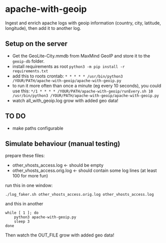 # apache-with-geoip
Ingest and enrich apache logs with geoip information (country, city, latitude, longitude), then add it to another log.

## Setup on the server
- Get the GeoLite-City.mmdb from MaxMind GeoIP and store it to the `geoip-db` folder.
- install requirements as root `python3 -m pip install -r requirements.txt`
- add this to roots crontab: `* * * * * /usr/bin/python3 /YOUR/PATH/apache-with-geoip/apache-with-geoip.py`
- to run it more often than once a minute (eg every 10 seconds), you could use this: `*/1 * * * * /YOUR/PATH/apache-with-geoip/runEvery.sh 10 /usr/bin/python3 /YOUR/PATH/apache-with-geoip/apache-with-geoip.py`
- watch all_with_geoip.log grow with added geo data!

## TO DO
- make paths configurable

## Simulate behaviour (manual testing)
prepare these files:
- other_vhosts_access.log <- should be empty
- other_vhosts_access.orig.log <- should contain some log lines (at least 100 for more fun)

run this in one window:

	./log_faker.sh other_vhosts_access.orig.log other_vhosts_access.log

and this in another

	while [ 1 ]; do
        python3 apache-with-geoip.py
	    sleep 3
	done

Then watch the OUT_FILE grow with added geo data!
